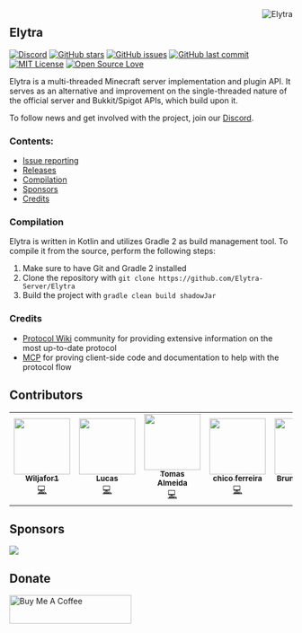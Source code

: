 <img src="https://github.com/Elytra-Server.png?size=96" alt="Elytra" title="Elytra" align="right"/>

## Elytra

[![Discord](https://img.shields.io/discord/691685025342816337?label=Discord)][discord-invite-link]
[![GitHub stars](https://img.shields.io/github/stars/Elytra-Server/Elytra.svg)](https://github.com/Elytra-Server/Elytra/stargazers)
[![GitHub issues](https://img.shields.io/github/issues-raw/Elytra-Server/Elytra.svg?label=issues)](https://github.com/Elytra-Server/Elytra/issues)
[![GitHub last commit](https://img.shields.io/github/last-commit/Elytra-Server/Elytra/develop.svg)](https://github.com/Elytra-Server/Elytra/commit)
[![MIT License](https://img.shields.io/badge/license-MIT-blue.svg?color=1bcc1b)](https://choosealicense.com/licenses/mit)
[![Open Source Love](https://badges.frapsoft.com/os/v1/open-source.png?v=103)](https://github.com/ellerbrock/open-source-badges/)

Elytra is a multi-threaded Minecraft server implementation and plugin API. It serves as an alternative and improvement on the single-threaded nature of the official server and Bukkit/Spigot APIs, which build upon it.

To follow news and get involved with the project, join our [Discord][discord-invite-link].

### Contents:

  * [Issue reporting](https://github.com/Elytra-Server/Elytra/issues)
  * [Releases](https://github.com/Elytra-Server/Elytra/releases)
  * [Compilation](#Compilation)
  * [Sponsors](#Sponsors)
  * [Credits](#Credits)


### Compilation

Elytra is written in Kotlin and utilizes Gradle 2 as build management tool. To compile it from the source, perform the following steps:
  1. Make sure to have Git and Gradle 2 installed
  2. Clone the repository with `git clone https://github.com/Elytra-Server/Elytra`
  3. Build the project with `gradle clean build shadowJar`

### Credits

  * [Protocol Wiki](http://wiki.vg) community for providing extensive information on the most up-to-date protocol
  * [MCP](http://www.modcoderpack.com/) for proving client-side code and documentation to help with the protocol flow

## Contributors

<!-- ALL-CONTRIBUTORS-LIST:START - Do not remove or modify this section -->
<!-- prettier-ignore-start -->
<!-- markdownlint-disable -->
<table>
  <tr>
    <td align="center"><a href="https://github.com/wiljafor1"><img src="https://avatars3.githubusercontent.com/u/11604183?v=4" width="100px;" alt=""/><br /><sub><b>Wiljafor1</b></sub></a><br /><a href="https://github.com/Elytra-Server/Elytra/commits?author=wiljafor1" title="Code">💻</a></td>
    <td align="center"><a href="https://github.com/WinX64"><img src="https://avatars1.githubusercontent.com/u/6293922?v=4" width="100px;" alt=""/><br /><sub><b>Lucas</b></sub></a><br /><a href="https://github.com/Elytra-Server/Elytra/commits?author=WinX64" title="Code">💻</a></td>
    <td align="center"><a href="https://github.com/TommyAlmeida"><img src="https://avatars3.githubusercontent.com/u/13879589?v=4" width="100px;" alt=""/><br /><sub><b>Tomas Almeida</b></sub></a><br /><a href="https://github.com/Elytra-Server/Elytra/commits?author=TommyAlmeida" title="Code">💻</a></td>
    <td align="center"><a href="https://github.com/chicoferreira"><img src="https://avatars1.githubusercontent.com/u/36338391?v=4" width="100px;" alt=""/><br /><sub><b>chico ferreira</b></sub></a><br /><a href="https://github.com/Elytra-Server/Elytra/commits?author=chicoferreira" title="Code">💻</a></td>
    <td align="center"><a href="https://heroslender.com/"><img src="https://avatars1.githubusercontent.com/u/16785313?v=4" width="100px;" alt=""/><br /><sub><b>Bruno Martins</b></sub></a><br /><a href="https://github.com/Elytra-Server/Elytra/commits?author=heroslender" title="Code">💻</a> <a href="https://github.com/Elytra-Server/Elytra/commits?author=heroslender" title="Documentation">📖</a></td>
    <td align="center"><a href="https://github.com/JPereirax"><img src="https://avatars2.githubusercontent.com/u/39743726?v=4" width="100px;" alt=""/><br /><sub><b>Jailson Pereira</b></sub></a><br /><a href="https://github.com/Elytra-Server/Elytra/commits?author=JPereirax" title="Code">💻</a></td>
  </tr>
</table>

<!-- markdownlint-enable -->
<!-- prettier-ignore-end -->
<!-- ALL-CONTRIBUTORS-LIST:END -->

## Sponsors
<a href="https://fluxcdn.com"><img src="https://i.imgur.com/jxdRt4M.gif"></a>

## Donate
<a href="https://www.buymeacoffee.com/RFxKDB3" target="_blank"><img src="https://cdn.buymeacoffee.com/buttons/lato-orange.png" alt="Buy Me A Coffee" style="height: 51px !important;width: 217px !important;" ></a>

[discord-invite-link]: https://discord.gg/bBTjRPP
